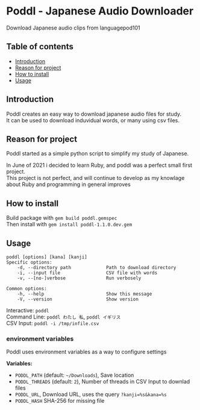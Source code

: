 # Poddl - Japanese Audio Downloader
Download Japanese audio clips from languagepod101

## Table of contents
* [Introduction](#introduction)
* [Reason for project](#reason-for-project)
* [How to install](#how-to-install)
* [Usage](#usage)

## Introduction
Poddl creates an easy way to download japanese audio files for study.  
It can be used to download induvidual words, or many using csv files.
## Reason for project
Poddl started as a simple python script to simplify my study of Japanese.

In June of 2021 i decided to learn Ruby, and poddl was a perfect small first project.  
This project is not perfect, and will continue to develop as my knowlage about Ruby and programming in general improves
## How to install
Build package with `gem build poddl.gemspec`  
Then install with `gem install poddl-1.1.0.dev.gem` 


## Usage

```
poddl [options] [kana] [kanji]
Specific options:
    -d, --directory path             Path to download directory
    -i, --input file                 CSV file with words
    -v, --[no-]verbose               Run verbosely

Common options:
    -h, --help                       Show this message
    -V, --version                    Show version
```

Interactive: `poddl`  
Command Line: `poddl わたし 私`, `poddl イギリス`   
CSV Input: `poddl -i /tmp/infile.csv`

### environment variables
Poddl uses environment variables as a way to configure settings

**Variables:**
* `PODDL_PATH` (default: `~/Downloads`), Save location
* `PODDL_THREADS` (default: `2`), Number of threads in CSV Input to downlad files
* `PODDL_URL`, Download URL, uses the query `?kanji=%s&kana=%s`
* `PODDL_HASH` SHA-256 for missing file


